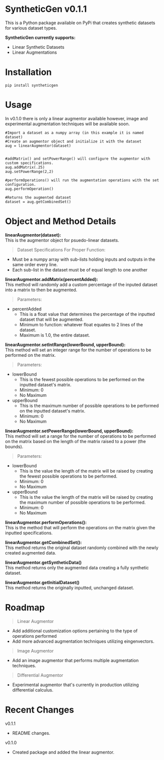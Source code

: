 # SyntheticGen v0.1.1

This is a Python package available on PyPi that creates synthetic datasets for various dataset types.

**SyntheticGen currently supports:**
 - Linear Synthetic Datasets
 - Linear Augmentations

# Installation
    pip install syntheticgen

# Usage
In v0.1.0 there is only a linear augmentor available however, image and experimental augmentation techniques will be available soon.
```
#Import a dataset as a numpy array (in this example it is named dataset)
#Create an augmentor object and initialize it with the dataset
aug = linearAugmentor(dataset)


#addMatrix() and setPowerRange() will configure the augmentor with custom specifications.
aug.addMatrix(.25)
aug.setPowerRange(2,2)

#performOperations() will run the augmentation operations with the set configuration.
aug.performOperation()

#Returns the augmented dataset
dataset = aug.getCombinedSet()
```

# Object and Method Details
**linearAugmentor(dataset):**\
This is the augmentor object for psuedo-linear datasets.
>Dataset Specifications For Proper Function:
 - Must be a numpy array with sub-lists holding inputs and outputs in the same order every line.
 - Each sub-list in the dataset must be of equal length to one another


**linearAugmentor.addMatrix(percentAdded):**\
This method will randomly add a custom percentage of the inputed dataset into a matrix to then be augmented.
>Parameters:
 - percentAdded
    - This is a float value that determines the percentage of the inputted dataset that will be augmented.
    - Minimum to function: whatever float equates to 2 lines of the dataset.
    - Maximum is 1.0, the entire dataset.

**linearAugmentor.setIntRange(lowerBound, upperBound):**\
This method will set an integer range for the number of operations to be performed on the matrix.
>Parameters:
 - lowerBound
   - This is the fewest possible operations to be performed on the inputted dataset's matrix.
   - Minimum: 0
   - No Maximum
 - upperBound
   - This is the maximum number of possible operations to be performed on the inputted dataset's matrix.
   - Minimum: 0
   - No Maximum

**linearAugmentor.setPowerRange(lowerBound, upperBound):**\
This method will set a range for the number of operations to be performed on the matrix based on the length of the matrix raised to a power (the bounds).
>Parameters:
 - lowerBound
   - This is the value the length of the matrix will be raised by creating the fewest possible operations to be performed.
   - Minimum: 0
   - No Maximum
 - upperBound
   - This is the value the length of the matrix will be raised by creating the maximum number of possible operations to be performed.
   - Minimum: 0
   - No Maximum
     
**linearAugmentor.performOperations():**\
This is the method that will perform the operations on the matrix given the inputted specifications. 
   
**linearAugmentor.getCombinedSet():**\
This method returns the original dataset randomly combined with the newly created augmented data.

**linearAugmentor.getSyntheticData()**\
This method returns only the augmented data creating a fully synthetic dataset.

**linearAugmentor.getInitialDataset()**\
This method returns the originally inputted, unchanged dataset. 

# Roadmap
>Linear Augmentor
 - Add additional customization options pertaining to the type of operations performed
 - Add more advanced augmentation techniques utilizing eingenvectors.
>Image Augmentor
 - Add an image augmentor that performs multiple augmentation techniques. 
>Differential Augmentor
 - Experimental augmentor that's currently in production utilizing differential calculus.

# Recent Changes
v0.1.1
  - README changes.

v0.1.0
  - Created package and added the linear augmentor.
